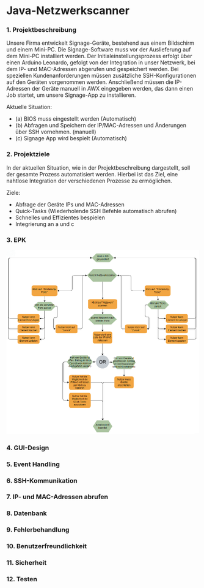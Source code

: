 # Java-Netzwerkscanner

### 1.  Projektbeschreibung 
Unsere Firma entwickelt Signage-Geräte, bestehend aus einem Bildschirm und einem Mini-PC. Die Signage-Software muss vor der Auslieferung auf dem Mini-PC installiert werden. Der Initialeinstellungsprozess erfolgt über einen Arduino Leonardo, gefolgt von der Integration in unser Netzwerk, bei dem IP- und MAC-Adressen abgerufen und gespeichert werden. Bei speziellen Kundenanforderungen müssen zusätzliche SSH-Konfigurationen auf den Geräten vorgenommen werden. Anschließend müssen die IP-Adressen der Geräte manuell in AWX eingegeben werden, das dann einen Job startet, um unsere Signage-App zu installieren.

Aktuelle Situation: 
- (a) BIOS muss eingestellt werden (Automatisch) 
- (b) Abfragen und Speichern der IP/MAC-Adressen und Änderungen über SSH vornehmen. (manuell) 
- (c) Signage App wird bespielt (Automatisch) 

### 2.	Projektziele
In der aktuellen Situation, wie in der Projektbeschreibung dargestellt, soll der gesamte Prozess automatisiert werden. Hierbei ist das Ziel, eine nahtlose Integration der verschiedenen Prozesse zu ermöglichen.

Ziele: 
-	Abfrage der Geräte IPs und MAC-Adressen
-	Quick-Tasks (Wiederholende SSH Befehle automatisch abrufen)
-	Schnelles und Effizientes bespielen 
-	Integrierung an a und c

### 3.	EPK

![EPK Netzwerkscanner](https://github.com/virtualcampfire/java-netzwerkscanner/blob/main/epk.png)

### 4.	GUI-Design
### 5.	Event Handling
### 6.	SSH-Kommunikation
### 7.	IP- und MAC-Adressen abrufen
### 8.	Datenbank 
### 9.	Fehlerbehandlung
### 10.	Benutzerfreundlichkeit
### 11.	Sicherheit
### 12.	Testen


